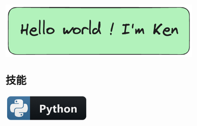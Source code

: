 ![image](./images/HelloWorld.png)

# 技能
<a href="#">
    <img src="images/python.png" alt="example badge" style="vertical-align:top; margin:6px 4px;">
</a>  


<!--
**tsqqqqqq/tsqqqqqq** is a ✨ _special_ ✨ repository because its `README.md` (this file) appears on your GitHub profile.

Here are some ideas to get you started:

- 🔭 I’m currently working on ...
- 🌱 I’m currently learning ...
- 👯 I’m looking to collaborate on ...
- 🤔 I’m looking for help with ...
- 💬 Ask me about ...
- 📫 How to reach me: ...
- 😄 Pronouns: ...
- ⚡ Fun fact: ...
-->
